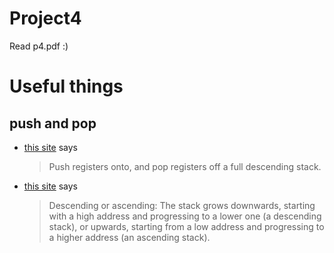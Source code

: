 # Project4
Read p4.pdf :)

# Useful things
## push and pop 
- [this site](http://infocenter.arm.com/help/index.jsp?topic=/com.arm.doc.dui0204j/Babefbce.html) says
    > Push registers onto, and pop registers off a full descending stack.
    
- [this site](http://www.keil.com/support/man/docs/armasm/armasm_dom1359731152499.htm) says
    > Descending or ascending: The stack grows downwards, starting with a high address and progressing to a lower one (a descending stack), or upwards, starting from a low address and progressing to a higher address (an ascending stack).
